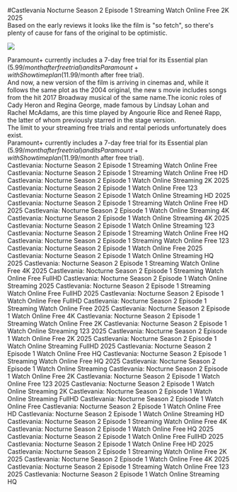 #Castlevania Nocturne Season 2 Episode 1 Streaming Watch Online Free 2K 2025  
Based on the early reviews it looks like the film is "so fetch", so there's plenty of cause for fans of the original to be optimistic.  
  
[![](https://i.imgur.com/qSNzIqt.png)](https://movie.rssnews.media/HuRBycy.php)  
  
Paramount+ currently includes a 7-day free trial for its Essential plan ($5.99/month after free trial) and its Paramount+ with Showtime plan ($11.99/month after free trial).  
And now, a new version of the film is arriving in cinemas and, while it follows the same plot as the 2004 original, the new s movie includes songs from the hit 2017 Broadway musical of the same name.The iconic roles of Cady Heron and Regina George, made famous by Lindsay Lohan and Rachel McAdams, are this time played by Angourie Rice and Reneé Rapp, the latter of whom previously starred in the stage version.  
The limit to your streaming free trials and rental periods unfortunately does exist.  
Paramount+ currently includes a 7-day free trial for its Essential plan ($5.99/month after free trial) and its Paramount+ with Showtime plan ($11.99/month after free trial).  
Castlevania: Nocturne Season 2 Episode 1 Streaming Watch Online Free
Castlevania: Nocturne Season 2 Episode 1 Streaming Watch Online Free HD
Castlevania: Nocturne Season 2 Episode 1 Watch Online Streaming 2K 2025
Castlevania: Nocturne Season 2 Episode 1 Watch Online Free 123
Castlevania: Nocturne Season 2 Episode 1 Watch Online Streaming HD 2025
Castlevania: Nocturne Season 2 Episode 1 Streaming Watch Online Free HD 2025
Castlevania: Nocturne Season 2 Episode 1 Watch Online Streaming 4K
Castlevania: Nocturne Season 2 Episode 1 Watch Online Streaming 4K 2025
Castlevania: Nocturne Season 2 Episode 1 Watch Online Streaming 123
Castlevania: Nocturne Season 2 Episode 1 Streaming Watch Online Free HQ
Castlevania: Nocturne Season 2 Episode 1 Streaming Watch Online Free 123
Castlevania: Nocturne Season 2 Episode 1 Watch Online Free 2025
Castlevania: Nocturne Season 2 Episode 1 Watch Online Streaming HQ 2025
Castlevania: Nocturne Season 2 Episode 1 Streaming Watch Online Free 4K 2025
Castlevania: Nocturne Season 2 Episode 1 Streaming Watch Online Free FullHD
Castlevania: Nocturne Season 2 Episode 1 Watch Online Streaming 2025
Castlevania: Nocturne Season 2 Episode 1 Streaming Watch Online Free FullHD 2025
Castlevania: Nocturne Season 2 Episode 1 Watch Online Free FullHD
Castlevania: Nocturne Season 2 Episode 1 Streaming Watch Online Free 2025
Castlevania: Nocturne Season 2 Episode 1 Watch Online Free 4K
Castlevania: Nocturne Season 2 Episode 1 Streaming Watch Online Free 2K
Castlevania: Nocturne Season 2 Episode 1 Watch Online Streaming 123 2025
Castlevania: Nocturne Season 2 Episode 1 Watch Online Free 2K 2025
Castlevania: Nocturne Season 2 Episode 1 Watch Online Streaming FullHD 2025
Castlevania: Nocturne Season 2 Episode 1 Watch Online Free HQ
Castlevania: Nocturne Season 2 Episode 1 Streaming Watch Online Free HQ 2025
Castlevania: Nocturne Season 2 Episode 1 Watch Online Streaming
Castlevania: Nocturne Season 2 Episode 1 Watch Online Free 2K
Castlevania: Nocturne Season 2 Episode 1 Watch Online Free 123 2025
Castlevania: Nocturne Season 2 Episode 1 Watch Online Streaming 2K
Castlevania: Nocturne Season 2 Episode 1 Watch Online Streaming FullHD
Castlevania: Nocturne Season 2 Episode 1 Watch Online Free
Castlevania: Nocturne Season 2 Episode 1 Watch Online Free HD
Castlevania: Nocturne Season 2 Episode 1 Watch Online Streaming HD
Castlevania: Nocturne Season 2 Episode 1 Streaming Watch Online Free 4K
Castlevania: Nocturne Season 2 Episode 1 Watch Online Free HQ 2025
Castlevania: Nocturne Season 2 Episode 1 Watch Online Free FullHD 2025
Castlevania: Nocturne Season 2 Episode 1 Watch Online Free HD 2025
Castlevania: Nocturne Season 2 Episode 1 Streaming Watch Online Free 2K 2025
Castlevania: Nocturne Season 2 Episode 1 Watch Online Free 4K 2025
Castlevania: Nocturne Season 2 Episode 1 Streaming Watch Online Free 123 2025
Castlevania: Nocturne Season 2 Episode 1 Watch Online Streaming HQ